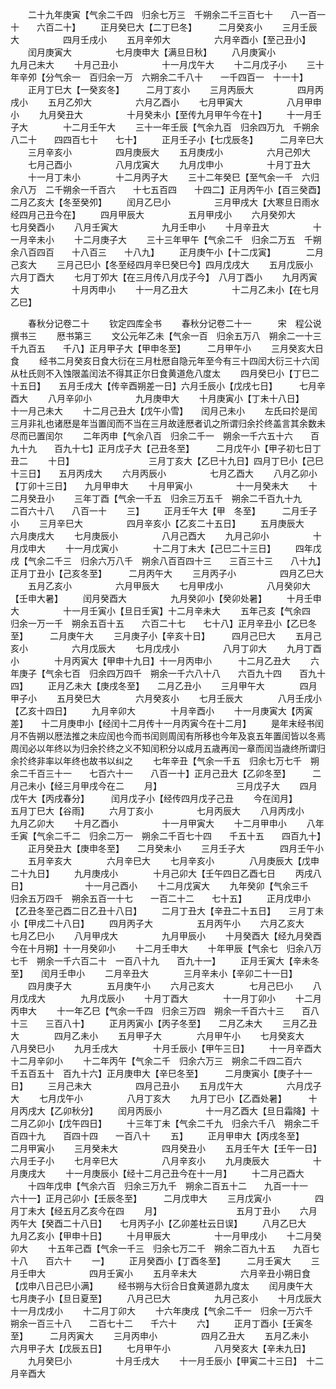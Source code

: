 <!-- { "loadSidebar": true } -->
　　二十九年庚寅【气余二千四　归余七万三　千朔余二千三百七十　　八一百一十　　六百二十】
　　正月癸巳大【二丁巳冬】　　　二月癸亥小
　　三月壬辰大　　　　　四月壬戌小
　　五月辛夘大　　　　　六月辛酉小【至己丑小】
　　闰月庚寅大　　　　　七月庚申大【满旦日秋】
　　八月庚寅小　　　　　九月己未大
　　十月己丑小　　　　　十一月戊午大
　　十二月戊子小
　　三十年辛夘【分气余一　百归余一万　六朔余二千八十　　一千四百一　十一十】
　　正月丁巳大【一癸亥冬】　　　二月丁亥小
　　三月丙辰大　　　　　四月丙戌小
　　五月乙夘大　　　　　六月乙酉小
　　七月甲寅大　　　　　八月甲申小
　　九月癸丑大　　　　　十月癸未小【至传九月甲午今在十】
　　十一月壬子大　　　　十二月壬午大
　　三十一年壬辰【气余九百　归余四万九　千朔余八二十　　四四百七十　　七十】
　　正月壬子小【七戊辰冬】　　　二月辛巳大
　　三月辛亥小　　　　　四月庚辰大
　　五月庚戌小　　　　　六月己夘大
　　七月己酉小　　　　　八月戊寅大
　　九月戊申小　　　　　十月丁丑大
　　十一月丁未小　　　　十二月丙子大
　　三十二年癸巳【至气余一千　六归余八万　二千朔余一千百六　　十七五百四　　十四二】正月丙午小【百三癸酉】　　　二月乙亥大【冬至癸夘】
　　闰月乙巳小　　　　　三月甲戌大【大寒旦日雨水经四月己丑今在】
　　四月甲辰大　　　　　五月甲戌小
　　六月癸夘大　　　　　七月癸酉小
　　八月壬寅大　　　　　九月壬申小
　　十月辛丑大　　　　　十一月辛未小
　　十二月庚子大
　　三十三年甲午【气余二千　归余二万五　千朔余八百四百　　十八百三　　十八九】
　　正月庚午小【十二戊寅】　　　　二月己亥大
　　三月己巳小【冬至经四月辛巳癸巳今】四月戊戌大
　　五月戊辰小　　　　　　六月丁酉大
　　七月丁夘大【在三月传八月戊子今】　八月丁酉小
　　九月丙寅大　　　　　　十月丙申小
　　十一月乙丑大　　　　　十二月乙未小【在七月乙巳】








　　春秋分记卷二十
　　钦定四库全书
　　春秋分记卷二十一　　　宋　程公说　撰书三
　　厯书第三
　　文公元年乙未【气余一百　归余五万八　朔余二一十三　　千九百五　　千八】正月甲子大【甲申冬至】　　　二月甲午小
　　三月癸亥大日食
　　经书二月癸亥日食大衍在三月杜厯自隐元年至今有三十四闰大衍三十六闰从杜氏则不入蚀限盖闰法不得其正尔日食黄道危八度太
　　四月癸巳小【丁巳二十五日】　　五月壬戌大【传辛酉朔差一日】六月壬辰小【戊戌七日】　　　七月辛酉大
　　八月辛卯小　　　　　九月庚申大
　　十月庚寅小【丁未十八日】　　十一月己未大
　　十二月己丑大【戊午小雪】　　闰月己未小
　　左氏曰扵是闰三月非礼也诸厯是年当置闰而不当在三月故逹厯者讥之所谓归余扵终盖言其余数未尽而已置闰尔
　　二年丙申【气余八百　归余二千一　朔余一千六五十六　　百九十九　　百九十七】正月戊子大【己丑冬至】　　　二月戊午小【甲子初七日丁丑二
　　十日】　　　　　　　　　三月丁亥大【乙巳十九日】四月丁巳小【己巳十三日】　　五月丙戌大
　　六月丙辰小　　　　　七月乙酉大
　　八月乙卯小【丁卯十三日】　　九月甲申大
　　十月甲寅小　　　　　十一月癸未大
　　十二月癸丑小
　　三年丁酉【气余一千五　归余三万五千　朔余二千百九十九　　二百六十八　　八百一十
　　三】
　　正月壬午大【甲　冬至】　　　二月壬子小
　　三月辛巳大　　　　　四月辛亥小【乙亥二十五日】
　　五月庚辰大　　　　　六月庚戌大
　　七月庚辰小　　　　　八月己酉大
　　九月己卯小　　　　　十月戊申大
　　十一月戊寅小　　　　十二月丁未大【己巳二十三日】
　　四年戊戌【气余二千三　归余六万八千　朔余八百百四十三　　三百三十三　　八十九】正月丁丑小【己亥冬至】　　　二月丙午大
　　三月丙子小　　　　　四月乙巳大
　　五月乙亥小　　　　　六月甲辰大
　　七月甲戌小　　　　　八月癸卯大【壬申大暑】
　　闰月癸酉大　　　　　九月癸卯小【癸卯处暑】
　　十月壬申大　　　　　十一月壬寅小【旦日壬寅】十二月辛未大
　　五年己亥【气余四　归余一万一千　朔余五百十五　　六百二十七　　七十八】正月辛丑小【乙巳冬至】　　　二月庚午大
　　三月庚子小【辛亥十日】　　　四月己巳大
　　五月己亥小　　　　　六月戊辰大
　　七月戊戌小　　　　　八月丁卯大
　　九月丁酉小　　　　十月丙寅大【甲申十九日】十一月丙申小　　　十二月乙丑大
　　六年庚子【气余七百　归余四万四千　朔余一千六八十八　　六百九十四　　百九十四】
　　正月乙未大【庚戌冬至】　　二月乙丑小
　　三月甲午大　　　　四月甲子小
　　五月癸巳大　　　　六月癸亥小
　　七月壬辰大　　　　八月壬戌小【乙亥十四日】
　　九月辛卯大　　　　十月辛酉小
　　十一月庚寅大【丙寅差】　　十二月庚申小【经闰十二月传十一月丙寅今在十二月】
　　是年末经书闰月不告朔以厯法推之未应闰也今而书闰则周闰有所移也今年及哀五年置闰皆以冬焉周闰必以年终以为归余扵终之义不知闰积分以成月五歳再闰一章而闰当歳终所谓归余扵终非率以年终也故书以纠之
　　七年辛丑【气余一千五　归余七万七千　朔余二千百三十一　　七百六十一　　八百一十】正月己丑大【乙卯冬至】　　　二月己未小【经三月甲戌今在二
　　月】　　　　　　　　　三月戊子大
　　四月戊午大【丙戌春分】　　　闰月戊子小【经传四月戊子己丑
　　今在闰月】　　　　　　　　五月丁巳大【谷雨】
　　六月丁亥小　　　　　七月丙辰大
　　八月丙戌小　　　　　九月乙卯大
　　十月乙酉小　　　　　十一月甲寅大
　　十二月甲申小
　　八年壬寅【气余二千二　归余二万一　朔余二千百七十四　　千五十五　　四百九十】
　　正月癸丑大【庚申冬至】　　二月癸未小
　　三月壬子大　　　　四月壬午小
　　五月辛亥大　　　　六月辛巳大
　　七月辛亥小　　　　八月庚辰大【戊申二十九日】
　　九月庚戌小　　　　十月己卯大【壬午四日乙酉七日
　　丙戌八日】　　　　　　　十一月己酉小
　　十二月戊寅大
　　九年癸卯【气余三千　归余五万四千　朔余五百一十七　　一百二十二　　七十五】
　　正月戊申小【乙丑冬至己酉二日乙丑十八日】
　　二月丁丑大【辛丑二十五日】　　三月丁未小【甲戌二十八日】
　　四月丙子大　　　　　五月丙午小
　　六月乙亥大　　　　　七月乙巳小
　　八月甲戌大　　　　　九月甲辰小
　　十月癸酉大【经九月癸酉今在十月朔】十一月癸卯小
　　十二月壬申大
　　十年甲辰【气余七　归余八万七千　朔余一千六百二十　一百八十九　　百九十一】
　　正月壬寅大【辛未冬至】　　闰月壬申小
　　二月辛丑大　　　　三月辛未小【辛卯二十一日】
　　四月庚子大　　　　五月庚午小
　　六月己亥大　　　　七月己巳小
　　八月戊戌大　　　　九月戊辰小
　　十月丁酉大　　　　十一月丁卯小
　　十二月丙申大
　　十一年乙巳【气余一千四　归余三万四　朔余一千百六十三　　百八十三　　三百八十】
　　正月丙寅小【丙子冬至】　　二月乙未大
　　三月乙丑大　　　　四月乙未小
　　五月甲子大　　　　六月甲午小
　　七月癸亥大　　　　八月癸巳小
　　九月壬戌大　　　　十月壬辰小【甲午三日】
　　十一月辛酉大　　　十二月辛卯小
　　十二年丙午【气余二千　归余六万三　朔余二千四二百六　　千五百五十　百九十六】正月庚申大【辛巳冬至】　　　二月庚寅小【庚子十一日】
　　三月己未大　　　　　四月己丑小
　　五月戊午大　　　　　六月戊子大
　　七月戊午小　　　　　八月丁亥大
　　九月丁巳小【乙酉处暑】　　　十月丙戌大【乙卯秋分】
　　闰月丙辰小　　　　　十一月乙酉大【旦日霜降】十二月乙卯小【戊午四日】
　　十三年丁未【气余二千九　归余六千八　朔余二千百四十九　　百四十四　　一百八十
　　五】
　　正月甲申大【丙戌冬至】　　　二月甲寅小
　　三月癸未大　　　　　四月癸丑小
　　五月壬午大【壬午一日】　　　六月壬子小
　　七月辛巳大　　　　　八月辛亥小
　　九月庚辰大　　　　　十月庚戌大
　　十一月庚辰小【经十二月己丑今在十一月】
　　十二月己酉大
　　十四年戊申【气余六百　归余三万九千　朔余二百五十二　　九百一十一　　六十一】正月己卯小【壬辰冬至】　　　二月戊申大
　　三月戊寅小　　　　　四月丁未大【经五月乙亥今在四
　　月】　　　　　　　　　五月丁丑小
　　六月丙午大【癸酉二十八日】　　七月丙子小【乙卯差杜云日误】
　　八月乙巳大　　　　　九月乙亥小【甲申十日】
　　十月甲辰大　　　　　十一月甲戌小
　　十二月癸卯大
　　十五年己酉【气余一千三　归余七万二千　朔余二百九十五　　九百七十八　　百六十
　　一】
　　正月癸酉小【丁酉冬至】　　　二月壬寅大
　　三月壬申大　　　　　四月壬寅小
　　五月辛未大　　　　　六月辛丑小朔日食【戊申八日己巳小满】
　　经书朔与大衍合日食黄道昴九度太
　　闰月庚午大　　　　　七月庚子小【旦日夏至】
　　八月己巳大　　　　　九月己亥小
　　十月戊辰大　　　　　十一月戊戌小
　　十二月丁卯大
　　十六年庚戌【气余二千一　归余一万六千　朔余一百三十八　　二百七十二　　千六十
　　六】
　　正月丁酉小【壬寅冬至】　　　二月丙寅大
　　三月丙申小　　　　　四月乙丑大
　　五月乙未小　　　　　六月甲子大【戊辰五日】
　　七月甲午小　　　　　八月癸亥大【辛未九日】
　　九月癸巳小　　　　　十月壬戌大
　　十一月壬辰小【甲寅二十三日】　十二月辛酉大
